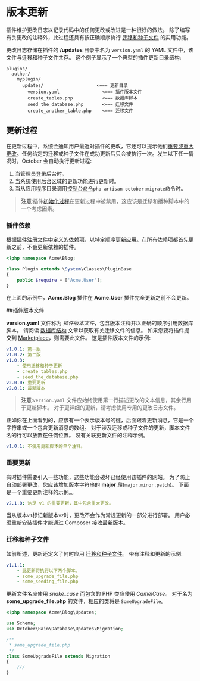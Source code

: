 # 版本更新

插件维护更改日志以记录代码中的任何更改或改进是一种很好的做法。 除了编写有关更改的注释外，此过程还具有按正确顺序执行 [迁移和种子文件](../database/structure.md) 的实用功能。

更改日志存储在插件的 **/updates** 目录中名为 `version.yaml` 的 YAML 文件中，该文件与迁移和种子文件共存。 这个例子显示了一个典型的插件更新目录结构:

```
plugins/
  author/
    myplugin/
      updates/                    <=== 更新目录
        version.yaml                <=== 插件版本文件
        create_tables.php           <=== 数据库脚本
        seed_the_database.php       <=== 迁移文件
        create_another_table.php    <=== 迁移文件
```

## 更新过程

在更新过程中，系统会通知用户最近对插件的更改，它还可以提示他们[重要或重大更改](#important-updates)。任何给定的迁移或种子文件在成功更新后只会被执行一次。发生以下任一情况时，October 会自动执行更新过程:

1. 当管理员登录后台时。
1. 当系统使用后台区域的更新功能进行更新时。
1. 当从应用程序目录调用[控制台命令](../console/commands.md#database-migration)`php artisan october:migrate`命令时。

> **注意**:插件[初始化过程](../plugin/registration.md#routing-and-initialization)在更新过程中被禁用，这应该是迁移和播种脚本中的一个考虑因素。

### 插件依赖

根据[插件注册文件中定义的依赖项](../plugin/registration.md#dependency-definitions)，以特定顺序更新应用。在所有依赖项都首先更新之前，不会更新依赖的插件。

```php
<?php namespace Acme\Blog;

class Plugin extends \System\Classes\PluginBase
{
    public $require = ['Acme.User'];
}
```

在上面的示例中，**Acme.Blog** 插件在 **Acme.User** 插件完全更新之前不会更新。

##插件版本文件

**version.yaml** 文件称为 *插件版本文件*，包含版本注释并以正确的顺序引用数据库脚本。 请阅读 [数据库结构](../database/structure.md) 文章以获取有关迁移文件的信息。 如果您要将插件提交到 [Marketplace](http://octobercms.com/help/site/marketplace)，则需要此文件。 这是插件版本文件的示例:

```yaml
v1.0.1: 第一版
v1.0.2: 第二版
v1.0.3:
    - 使用迁移和种子更新
    - create_tables.php
    - seed_the_database.php
v2.0.0: 重要更新
v2.0.1: 最新版本
```

> **注意**:`version.yaml` 文件应始终使用第一行描述更改的文本信息，其余行用于更新脚本。 对于更详细的更新，请考虑使用专用的更改日志文件。

正如你在上面看到的，应该有一个表示版本号的键，后面跟着更新消息，它是一个字符串或一个包含更新消息的数组。 对于涉及迁移或种子文件的更新，脚本文件名的行可以放置在任何位置。 没有关联更新文件的注释示例。

```yaml
v1.0.1: 不使用更新脚本的单个注释。
```

### 重要更新

有时插件需要引入一些功能，这些功能会破坏已经使用该插件的网站。 为了防止自动部署更改，您应该增加版本字符串的 **major** 段(`major.minor.patch`)。 下面是一个重要更新注释的示例。。

```yaml
v2.1.0: 这是 v1 的重要更新，其中包含重大更改。
```

当从版本`v1`标记新版本`v2`时，更改不会作为常规更新的一部分进行部署。 用户必须重新安装插件才能通过 Composer 接收最新版本。

### 迁移和种子文件

如前所述，更新还定义了何时应用 [迁移和种子文件](../database/structure.md)。 带有注释和更新的示例:

```yaml
v1.1.1:
    - 此更新将执行以下两个脚本。
    - some_upgrade_file.php
    - some_seeding_file.php
```

更新文件名应使用 *snake_case* 而包含的 PHP 类应使用 *CamelCase*。 对于名为 **some_upgrade_file.php** 的文件，相应的类将是 `SomeUpgradeFile`。

```php
<?php namespace Acme\Blog\Updates;

use Schema;
use October\Rain\Database\Updates\Migration;

/**
 * some_upgrade_file.php
 */
class SomeUpgradeFile extends Migration
{
    ///
}
```
